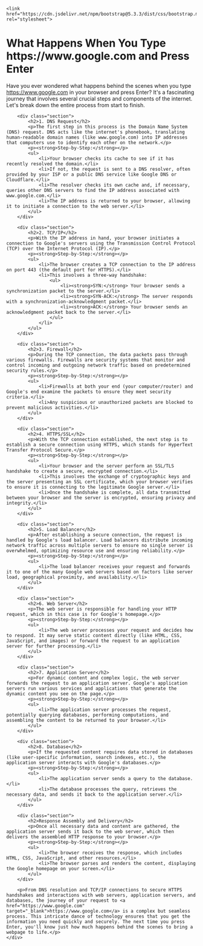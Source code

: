 <!DOCTYPE html>
<html lang="en">
<head>
    <meta charset="UTF-8">
    <meta name="viewport" content="width=device-width, initial-scale=1.0">
   
    <link href="https://cdn.jsdelivr.net/npm/bootstrap@5.3.3/dist/css/bootstrap.min.css" rel="stylesheet">
   
</head>
<body>
    <div class="container">
        <h1>What Happens When You Type https://www.google.com and Press Enter</h1>
        <p>Have you ever wondered what happens behind the scenes when you type <a href="https://www.google.com" target="_blank">https://www.google.com</a> in your browser and press Enter? It's a fascinating journey that involves several crucial steps and components of the internet. Let's break down the entire process from start to finish.</p>
        
        <div class="section">
            <h2>1. DNS Request</h2>
            <p>The first step in this process is the Domain Name System (DNS) request. DNS acts like the internet's phonebook, translating human-readable domain names (like www.google.com) into IP addresses that computers use to identify each other on the network.</p>
            <p><strong>Step-by-Step:</strong></p>
            <ul>
                <li>Your browser checks its cache to see if it has recently resolved the domain.</li>
                <li>If not, the request is sent to a DNS resolver, often provided by your ISP or a public DNS service like Google DNS or Cloudflare.</li>
                <li>The resolver checks its own cache and, if necessary, queries other DNS servers to find the IP address associated with www.google.com.</li>
                <li>The IP address is returned to your browser, allowing it to initiate a connection to the web server.</li>
            </ul>
        </div>

        <div class="section">
            <h2>2. TCP/IP</h2>
            <p>With the IP address in hand, your browser initiates a connection to Google's servers using the Transmission Control Protocol (TCP) over the Internet Protocol (IP).</p>
            <p><strong>Step-by-Step:</strong></p>
            <ul>
                <li>The browser creates a TCP connection to the IP address on port 443 (the default port for HTTPS).</li>
                <li>This involves a three-way handshake:
                    <ul>
                        <li><strong>SYN:</strong> Your browser sends a synchronization packet to the server.</li>
                        <li><strong>SYN-ACK:</strong> The server responds with a synchronization-acknowledgment packet.</li>
                        <li><strong>ACK:</strong> Your browser sends an acknowledgment packet back to the server.</li>
                    </ul>
                </li>
            </ul>
        </div>

        <div class="section">
            <h2>3. Firewall</h2>
            <p>During the TCP connection, the data packets pass through various firewalls. Firewalls are security systems that monitor and control incoming and outgoing network traffic based on predetermined security rules.</p>
            <p><strong>Step-by-Step:</strong></p>
            <ul>
                <li>Firewalls at both your end (your computer/router) and Google's end examine the packets to ensure they meet security criteria.</li>
                <li>Any suspicious or unauthorized packets are blocked to prevent malicious activities.</li>
            </ul>
        </div>

        <div class="section">
            <h2>4. HTTPS/SSL</h2>
            <p>With the TCP connection established, the next step is to establish a secure connection using HTTPS, which stands for HyperText Transfer Protocol Secure.</p>
            <p><strong>Step-by-Step:</strong></p>
            <ul>
                <li>Your browser and the server perform an SSL/TLS handshake to create a secure, encrypted connection.</li>
                <li>This involves the exchange of cryptographic keys and the server presenting an SSL certificate, which your browser verifies to ensure it is connecting to the legitimate Google server.</li>
                <li>Once the handshake is complete, all data transmitted between your browser and the server is encrypted, ensuring privacy and integrity.</li>
            </ul>
        </div>

        <div class="section">
            <h2>5. Load Balancer</h2>
            <p>After establishing a secure connection, the request is handled by Google's load balancer. Load balancers distribute incoming network traffic across multiple servers to ensure no single server is overwhelmed, optimizing resource use and ensuring reliability.</p>
            <p><strong>Step-by-Step:</strong></p>
            <ul>
                <li>The load balancer receives your request and forwards it to one of the many Google web servers based on factors like server load, geographical proximity, and availability.</li>
            </ul>
        </div>

        <div class="section">
            <h2>6. Web Server</h2>
            <p>The web server is responsible for handling your HTTP request, which in this case is for Google's homepage.</p>
            <p><strong>Step-by-Step:</strong></p>
            <ul>
                <li>The web server processes your request and decides how to respond. It may serve static content directly (like HTML, CSS, JavaScript, and images) or forward the request to an application server for further processing.</li>
            </ul>
        </div>

        <div class="section">
            <h2>7. Application Server</h2>
            <p>For dynamic content and complex logic, the web server forwards the request to an application server. Google's application servers run various services and applications that generate the dynamic content you see on the page.</p>
            <p><strong>Step-by-Step:</strong></p>
            <ul>
                <li>The application server processes the request, potentially querying databases, performing computations, and assembling the content to be returned to your browser.</li>
            </ul>
        </div>

        <div class="section">
            <h2>8. Database</h2>
            <p>If the requested content requires data stored in databases (like user-specific information, search indexes, etc.), the application server interacts with Google's databases.</p>
            <p><strong>Step-by-Step:</strong></p>
            <ul>
                <li>The application server sends a query to the database.</li>
                <li>The database processes the query, retrieves the necessary data, and sends it back to the application server.</li>
            </ul>
        </div>

        <div class="section">
            <h2>Response Assembly and Delivery</h2>
            <p>Once all necessary data and content are gathered, the application server sends it back to the web server, which then delivers the assembled HTTP response to your browser.</p>
            <p><strong>Step-by-Step:</strong></p>
            <ul>
                <li>The browser receives the response, which includes HTML, CSS, JavaScript, and other resources.</li>
                <li>The browser parses and renders the content, displaying the Google homepage on your screen.</li>
            </ul>
        </div>

        <p>From DNS resolution and TCP/IP connections to secure HTTPS handshakes and interactions with web servers, application servers, and databases, the journey of your request to <a href="https://www.google.com" target="_blank">https://www.google.com</a> is a complex but seamless process. This intricate dance of technology ensures that you get the information you need quickly and securely. The next time you press Enter, you'll know just how much happens behind the scenes to bring a webpage to life.</p>
    </div>
</body>
</html>
